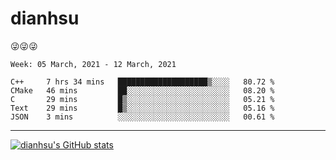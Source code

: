 
# dianhsu

:stuck_out_tongue_winking_eye::stuck_out_tongue_winking_eye::stuck_out_tongue_winking_eye:

<!--START_SECTION:waka-->
```text
Week: 05 March, 2021 - 12 March, 2021

C++     7 hrs 34 mins   ████████████████████▒░░░░   80.72 % 
CMake   46 mins         ██░░░░░░░░░░░░░░░░░░░░░░░   08.20 % 
C       29 mins         █▒░░░░░░░░░░░░░░░░░░░░░░░   05.21 % 
Text    29 mins         █▒░░░░░░░░░░░░░░░░░░░░░░░   05.16 % 
JSON    3 mins          ░░░░░░░░░░░░░░░░░░░░░░░░░   00.61 % 
```
<!--END_SECTION:waka-->

---

[![dianhsu's GitHub stats](https://github-readme-stats.vercel.app/api?username=dianhsu)](https://github.com/anuraghazra/github-readme-stats)
